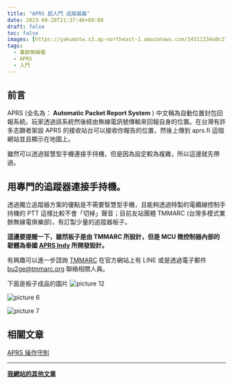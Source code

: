 ```yaml
---
title: "APRS 超入門 追蹤器篇"
date: 2023-09-28T21:37:46+09:00
draft: false
toc: false
images: [https://yakumotw.s3.ap-northeast-1.amazonaws.com/34311234a0c27e379579ddde05a976820b87a9093ff90769be5ff5366ebf07d7.jpg]
tags:
  - 業餘無線電
  - APRS
  - 入門
---
```

## 前言
APRS (全名為： **Automatic Packet Report System** ) 中文稱為自動位置封包回報系統。玩家透過該系統然後經由無線電訊號傳輸來回報自身的位置。在台灣有許多志願者架設 APRS 的接收站台可以接收你報告的位置，然後上傳到 aprs.fi 這個網站並且顯示在地圖上。

雖然可以透過智慧型手機連接手持機，但是因為設定較為複雜，所以這邊就先帶過。

## 用專門的追蹤器連接手持機。
透過獨立追蹤器方案的優點是不需要智慧型手機，且能夠透過特製的電纜線控制手持機的 PTT 這樣比較不會「切掉」聲音；目前友站團體 TMMARC (台灣多模式業餘無線電俱樂部)，有訂製少量的追蹤器板子。

**這邊要提醒一下，雖然板子是由 TMMARC 所設計，但是 MCU 微控制器內部的韌體為泰國 [APRS Indy](https://project.aprsindy.org/) 所開發設計。**

有興趣可以進一步諮詢 [TMMARC](https://www.tmmarc.org/) 在官方網站上有 LINE 或是透過電子郵件 bu2ge@tmmarc.org 聯絡相關人員。

下面是板子成品的圖片
![picture 12](https://yakumotw.s3.ap-northeast-1.amazonaws.com/34311234a0c27e379579ddde05a976820b87a9093ff90769be5ff5366ebf07d7.jpg) 

![picture 6](https://yakumotw.s3.ap-northeast-1.amazonaws.com/ce341b6816375f97c324f970df6e52e8043d2c3ad701bc334a7bad55363aa6de.jpg)  

![picture 7](https://yakumotw.s3.ap-northeast-1.amazonaws.com/59395b6381a0a7d44874ebb0c9363c0ea4298ce533347814a1b775e124562ccb.jpg)

## 相關文章
[APRS 操作守則](https://yakumo.tw/posts/2023/09/radio3/)
***
**[我網站的其他文章](https://yakumo.tw/posts/)**
